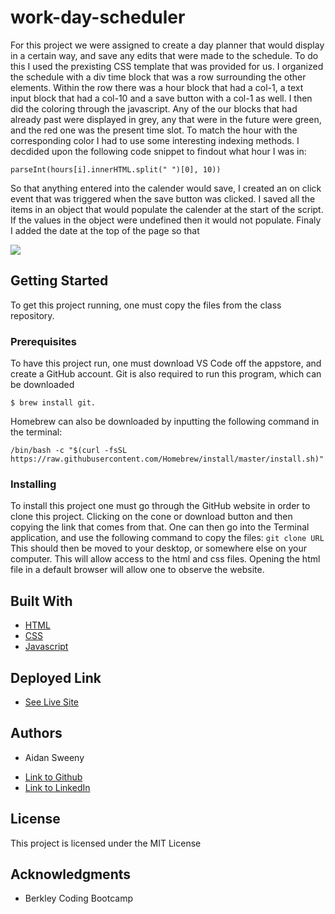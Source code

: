 # work-day-scheduler
For this project we were assigned to create a day planner that would display in a certain way, and save any edits that were made to the schedule. To do this I used the prexisting CSS template that was provided for us. I organized the schedule with a div time block that was a row surrounding the other elements. Within the row there was a hour block that had a col-1, a text input block that had a col-10 and a save button with a col-1 as well. I then did the coloring through the javascript. Any of the our blocks that had already past were displayed in grey, any that were in the future were green, and the red one was the present time slot. To match the hour with the corresponding color I had to use some interesting indexing methods. I decdided upon the following code snippet to findout what hour I was in:
```
parseInt(hours[i].innerHTML.split(" ")[0], 10))
```

So that anything entered into the calender would save, I created an on click event that was triggered when the save button was clicked. I saved all the items in an object that would populate the calender at the start of the script. If the values in the object were undefined then it would not populate. Finaly I added the date at the top of the page so that 

![](Password-Generator.gif)

## Getting Started

To get this project running, one must copy the files from the class repository.

### Prerequisites

To have this project run, one must download VS Code off the appstore, and create a GitHub account. Git is also required to run this program, which can be downloaded 

```
$ brew install git. 
```
Homebrew can also be downloaded by inputting the following command in the terminal:
```
/bin/bash -c "$(curl -fsSL https://raw.githubusercontent.com/Homebrew/install/master/install.sh)"
```

### Installing

To install this project one must go through the GitHub website in order to clone this project. Clicking on the cone or download button and then copying the link that comes from that. One can then go into the Terminal application, and use the following command to copy the files:
`
git clone URL
`
This should then be moved to your desktop, or somewhere else on your computer. This will allow access to the html and css files. Opening the html file in a default browser will allow one to observe the website.

## Built With

* [HTML](https://developer.mozilla.org/en-US/docs/Web/HTML)
* [CSS](https://developer.mozilla.org/en-US/docs/Web/CSS)
* [Javascript](https://developer.mozilla.org/en-US/docs/Web/JavaScript)

## Deployed Link

* [See Live Site](https://aidansweeny.github.io/password-generator/)

## Authors

* Aidan Sweeny

- [Link to Github](https://github.com/AidanSweeny)
- [Link to LinkedIn](https://www.linkedin.com/in/aidan-sweeny-81075030/)

## License

This project is licensed under the MIT License 

## Acknowledgments

* Berkley Coding Bootcamp

